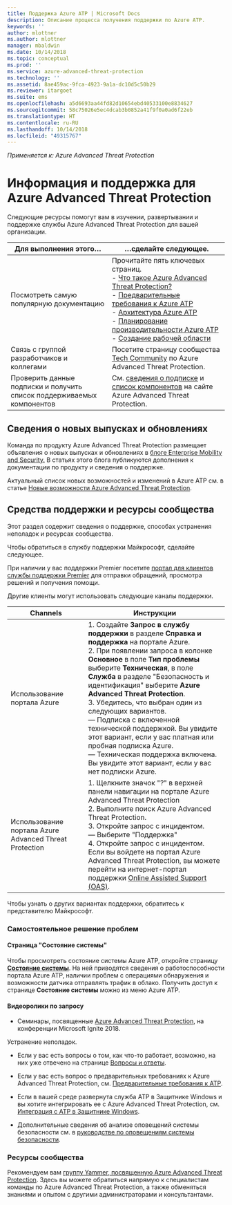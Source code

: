 ```yaml
---
title: Поддержка Azure ATP | Microsoft Docs
description: Описание процесса получения поддержки по Azure ATP.
keywords: ''
author: mlottner
ms.author: mlottner
manager: mbaldwin
ms.date: 10/14/2018
ms.topic: conceptual
ms.prod: ''
ms.service: azure-advanced-threat-protection
ms.technology: ''
ms.assetid: 8ae459ac-9fca-4923-9a1a-dc10d5c50b29
ms.reviewer: itargoet
ms.suite: ems
ms.openlocfilehash: a5d6693aa44fd82d10654ebd40533100e8834627
ms.sourcegitcommit: 58c75026e5ec4dcab3b0852a41f9f0a0ad6f22eb
ms.translationtype: HT
ms.contentlocale: ru-RU
ms.lasthandoff: 10/14/2018
ms.locfileid: "49315767"
---
```

*Применяется к: Azure Advanced Threat Protection*


# <a name="azure-advanced-threat-protection-information-and-support"></a>Информация и поддержка для Azure Advanced Threat Protection 


Следующие ресурсы помогут вам в изучении, развертывании и поддержке службы Azure Advanced Threat Protection для вашей организации.

|Для выполнения этого…|…сделайте следующее.|
|----|----|
|Посмотреть самую популярную документацию|Прочитайте пять ключевых страниц.<br>- [Что такое Azure Advanced Threat Protection?](what-is-atp.md)<br>- [Предварительные требования к Azure ATP](atp-prerequisites.md)<br>- [Архитектура Azure ATP](atp-architecture.md)<br>- [Планирование производительности Azure ATP](atp-capacity-planning.md)<br>- [Создание рабочей области](install-atp-step1.md)|
|Связь с группой разработчиков и коллегами|Посетите страницу сообщества [Tech Community](https://techcommunity.microsoft.com/t5/Azure-Advanced-Threat-Protection/bd-p/AzureAdvancedThreatProtection) по Azure Advanced Threat Protection.|
|Проверить данные подписки и получить список поддерживаемых компонентов|См. [сведения о подписке](https://www.microsoft.com/cloud-platform/azure-information-protection-pricing) и [список компонентов](https://www.microsoft.com/cloud-platform/azure-information-protection-features) на сайте Azure Advanced Threat Protection.|

## <a name="information-about-new-releases-and-updates"></a>Сведения о новых выпусках и обновлениях

Команда по продукту Azure Advanced Threat Protection размещает объявления о новых выпусках и обновлениях в [блоге Enterprise Mobility and Security.](https://cloudblogs.microsoft.com/enterprisemobility/author/microsoft-advanced-threat-analytics-team/)
В статьях этого блога публикуются дополнения к документации по продукту и сведения о поддержке.

Актуальный список новых возможностей и изменений в Azure ATP см. в статье [Новые возможности Azure Advanced Threat Protection](atp-whats-new.md).

## <a name="support-options-and-community-resources"></a>Средства поддержки и ресурсы сообщества

Этот раздел содержит сведения о поддержке, способах устранения неполадок и ресурсах сообщества.

Чтобы обратиться в службу поддержки Майкрософт, сделайте следующее.

При наличии у вас поддержки Premier посетите [портал для клиентов службы поддержки Premier](https://premier.microsoft.com/) для отправки обращений, просмотра решений и получения помощи.

Другие клиенты могут использовать следующие каналы поддержки.

| Channels|Инструкции|
|------|-----|
|Использование портала Azure|1. Создайте **Запрос в службу поддержки** в разделе **Справка и поддержка** на портале Azure. <br>2. При появлении запроса в колонке **Основное** в поле **Тип проблемы** выберите **Техническая**, в поле **Служба** в разделе "Безопасность и идентификация" выберите **Azure Advanced Threat Protection**. <br>3. Убедитесь, что выбран один из следующих вариантов.<br>— Подписка с включенной технической поддержкой. Вы увидите этот вариант, если у вас платная или пробная подписка Azure.<br>— Техническая поддержка включена. Вы увидите этот вариант, если у вас нет подписки Azure.|
|Использование портала Azure Advanced Threat Protection| 1. Щелкните значок "?" в верхней панели навигации на портале Azure Advanced Threat Protection<br>2. Выполните поиск Azure Advanced Threat Protection.<br>3. Откройте запрос с инцидентом.<br>— Выберите "Поддержка"<br>4. Откройте запрос с инцидентом. Если вы войдете на портал Azure Advanced Threat Protection, вы можете перейти на интернет-портал поддержки [Online Assisted Support (OAS)](https://support.microsoft.com/assistedsupportproducts). |

Чтобы узнать о других вариантах поддержки, обратитесь к представителю Майкрософт.

### <a name="self-help"></a>Самостоятельное решение проблем

#### <a name="system-status-page"></a>Страница "Состояние системы" 

Чтобы просмотреть состояние системы Azure ATP, откройте страницу [**Состояние системы**](https://health.atp.azure.com/). На ней приводятся сведения о работоспособности портала Azure ATP, наличии проблем с операциями обнаружения и возможности датчика отправлять трафик в облако. Получить доступ к странице **Состояние системы** можно из меню Azure ATP.

#### <a name="on-demand-videos"></a>Видеоролики по запросу

- Семинары, посвященные [Azure Advanced Threat Protection](https://myignite.techcommunity.microsoft.com/sessions?t=%257B%2522from%2522%253A%25222018-09-23T08%253A00%253A00-04%253A00%2522%252C%2522to%2522%253A%25222018-09-28T19%253A00%253A00-04%253A00%2522%257D&q=azure%2520advanced%2520threat%2520protection#ignite-html-anchor), на конференции Microsoft Ignite 2018.

Устранение неполадок.

- Если у вас есть вопросы о том, как что-то работает, возможно, на них уже отвечено на странице [Вопросы и ответы](atp-technical-faq.md).

- Если у вас есть вопрос о предварительных требованиях к Azure Advanced Threat Protection, см. [Предварительные требования к ATP](atp-prerequisites.md).

- Если в вашей среде развернута служба ATP в Защитнике Windows и вы хотите интегрировать ее с Azure Advanced Threat Protection, см. [Интеграция с ATP в Защитнике Windows](integrate-wd-atp.md).

- Дополнительные сведения об анализе оповещений системы безопасности см. в [руководстве по оповещениям системы безопасности](suspicious-activity-guide.md).

### <a name="community-resources"></a>Ресурсы сообщества

Рекомендуем вам [группу Yammer, посвященную Azure Advanced Threat Protection](https://www.yammer.com/AskIPTeam). Здесь вы можете обратиться напрямую к специалистам команды по Azure Advanced Threat Protection, а также обменяться знаниями и опытом с другими администраторами и консультантами.
